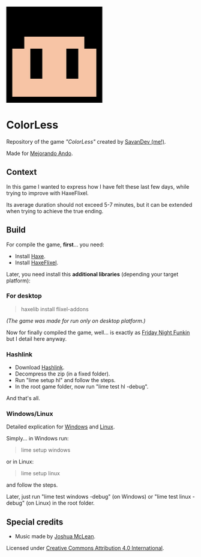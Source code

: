 ![Logo](./misc/icon/icon256.png)

# ColorLess

Repository of the game _"ColorLess"_ created by [SavanDev (me!)](https://twitter.com/dylnavas36).

Made for [Mejorando Ando](https://itch.io/jam/mejorando-ando-mayo2021).

## Context

In this game I wanted to express how I have felt these last few days, while trying to improve with HaxeFlixel.

Its average duration should not exceed 5-7 minutes, but it can be extended when trying to achieve the true ending.

## Build

For compile the game, __first__... you need:

- Install [Haxe](https://haxe.org/download/).
- Install [HaxeFlixel](https://haxe.org/download/).

Later, you need install this __additional libraries__ (depending your target platform):

### For desktop
> haxelib install flixel-addons

_(The game was made for run only on desktop platform.)_

Now for finally compiled the game, well... is exactly as [Friday Night Funkin](https://github.com/ninjamuffin99/Funkin#compiling-game) but I detail here anyway.

### Hashlink

- Download [Hashlink](https://github.com/HaxeFoundation/hashlink/releases).
- Decompress the zip (in a fixed folder).
- Run "lime setup hl" and follow the steps.
- In the root game folder, now run "lime test hl -debug".

And that's all.

### Windows/Linux

Detailed explication for [Windows](https://lime.software/docs/advanced-setup/windows/) and [Linux](https://lime.software/docs/advanced-setup/linux/).

Simply... in Windows run:

> lime setup windows

or in Linux:

> lime setup linux

and follow the steps.

Later, just run "lime test windows -debug" (on Windows) or "lime test linux -debug" (on Linux) in the root folder.

## Special credits

- Music made by [Joshua McLean](https://joshua-mclean.itch.io).

Licensed under [Creative Commons Attribution 4.0 International](https://creativecommons.org/licenses/by/4.0/).
